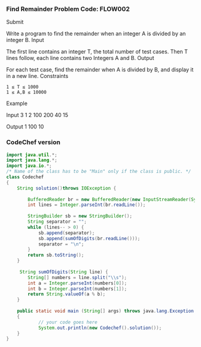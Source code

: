 ### Find Remainder Problem Code: FLOW002
Submit

Write a program to find the remainder when an integer A is divided by an integer B.
Input

The first line contains an integer T, the total number of test cases. Then T lines follow, each line contains two Integers A and B.
Output

For each test case, find the remainder when A is divided by B, and display it in a new line.
Constraints

    1 ≤ T ≤ 1000
    1 ≤ A,B ≤ 10000

Example

Input
3 
1 2
100 200
40 15

Output
1
100
10


### CodeChef version

```java
import java.util.*;
import java.lang.*;
import java.io.*;
/* Name of the class has to be "Main" only if the class is public. */
class Codechef
{
    String solution()throws IOException {
        
        BufferedReader br = new BufferedReader(new InputStreamReader(System.in));
        int lines = Integer.parseInt(br.readLine());
        
        StringBuilder sb = new StringBuilder();
        String separator = "";
        while (lines-- > 0) {
            sb.append(separator);
            sb.append(sumOfDigits(br.readLine()));
            separator = "\n";
        }
        return sb.toString();
    }
    
     String sumOfDigits(String line) {
        String[] numbers = line.split("\\s");
        int a = Integer.parseInt(numbers[0]);
        int b = Integer.parseInt(numbers[1]);
        return String.valueOf(a % b);
    }
    
    public static void main (String[] args) throws java.lang.Exception
    {
            // your code goes here
            System.out.println(new Codechef().solution());
    }
}
```